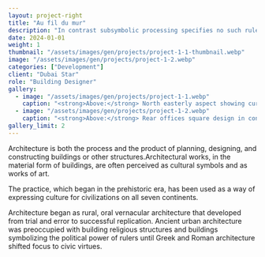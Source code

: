 ```yaml
---
layout: project-right
title: "Au fil du mur"
description: "In contrast subsymbolic processing specifies no such rules a priori and relies on emergent properties of processing units"
date: 2024-01-01
weight: 1
thumbnail: "/assets/images/gen/projects/project-1-1-thumbnail.webp"
image: "/assets/images/gen/projects/project-1-2.webp"
categories: ["Development"]
client: "Dubai Star"
role: "Building Designer"
gallery:
  - image: "/assets/images/gen/projects/project-1-1.webp"
    caption: "<strong>Above:</strong> North easterly aspect showing curved design"
  - image: "/assets/images/gen/projects/project-1-2.webp"
    caption: "<strong>Above:</strong> Rear offices square design in contrast"
gallery_limit: 2
---
```


Architecture is both the process and the product of planning, designing, and constructing buildings or other structures.Architectural works, in the material form of buildings, are often perceived as cultural symbols and as works of art.

The practice, which began in the prehistoric era, has been used as a way of expressing culture for civilizations on all seven continents.

Architecture began as rural, oral vernacular architecture that developed from trial and error to successful replication. Ancient urban architecture was preoccupied with building religious structures and buildings symbolizing the political power of rulers until Greek and Roman architecture shifted focus to civic virtues.
